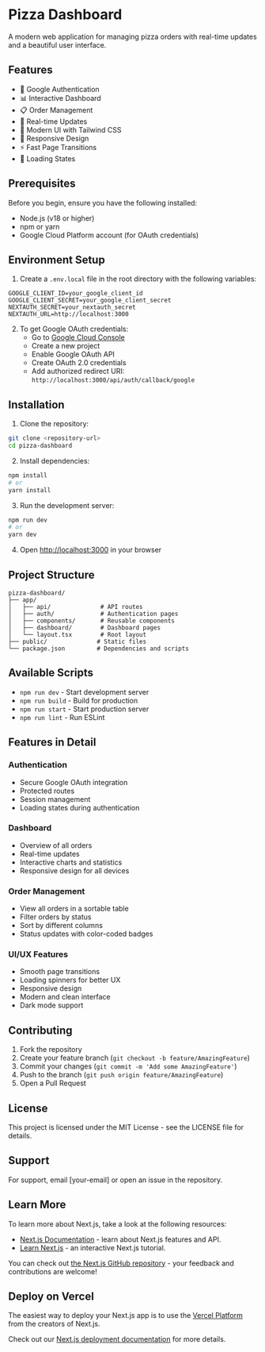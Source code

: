 # Pizza Dashboard

A modern web application for managing pizza orders with real-time updates and a beautiful user interface.

## Features

- 🔐 Google Authentication
- 📊 Interactive Dashboard
- 📋 Order Management
- 🔄 Real-time Updates
- 🎨 Modern UI with Tailwind CSS
- 📱 Responsive Design
- ⚡ Fast Page Transitions
- 🔄 Loading States

## Prerequisites

Before you begin, ensure you have the following installed:

- Node.js (v18 or higher)
- npm or yarn
- Google Cloud Platform account (for OAuth credentials)

## Environment Setup

1. Create a `.env.local` file in the root directory with the following variables:

```env
GOOGLE_CLIENT_ID=your_google_client_id
GOOGLE_CLIENT_SECRET=your_google_client_secret
NEXTAUTH_SECRET=your_nextauth_secret
NEXTAUTH_URL=http://localhost:3000
```

2. To get Google OAuth credentials:
   - Go to [Google Cloud Console](https://console.cloud.google.com)
   - Create a new project
   - Enable Google OAuth API
   - Create OAuth 2.0 credentials
   - Add authorized redirect URI: `http://localhost:3000/api/auth/callback/google`

## Installation

1. Clone the repository:

```bash
git clone <repository-url>
cd pizza-dashboard
```

2. Install dependencies:

```bash
npm install
# or
yarn install
```

3. Run the development server:

```bash
npm run dev
# or
yarn dev
```

4. Open [http://localhost:3000](http://localhost:3000) in your browser

## Project Structure

```
pizza-dashboard/
├── app/
│   ├── api/              # API routes
│   ├── auth/             # Authentication pages
│   ├── components/       # Reusable components
│   ├── dashboard/        # Dashboard pages
│   └── layout.tsx        # Root layout
├── public/              # Static files
└── package.json         # Dependencies and scripts
```

## Available Scripts

- `npm run dev` - Start development server
- `npm run build` - Build for production
- `npm run start` - Start production server
- `npm run lint` - Run ESLint

## Features in Detail

### Authentication

- Secure Google OAuth integration
- Protected routes
- Session management
- Loading states during authentication

### Dashboard

- Overview of all orders
- Real-time updates
- Interactive charts and statistics
- Responsive design for all devices

### Order Management

- View all orders in a sortable table
- Filter orders by status
- Sort by different columns
- Status updates with color-coded badges

### UI/UX Features

- Smooth page transitions
- Loading spinners for better UX
- Responsive design
- Modern and clean interface
- Dark mode support

## Contributing

1. Fork the repository
2. Create your feature branch (`git checkout -b feature/AmazingFeature`)
3. Commit your changes (`git commit -m 'Add some AmazingFeature'`)
4. Push to the branch (`git push origin feature/AmazingFeature`)
5. Open a Pull Request

## License

This project is licensed under the MIT License - see the LICENSE file for details.

## Support

For support, email [your-email] or open an issue in the repository.

## Learn More

To learn more about Next.js, take a look at the following resources:

- [Next.js Documentation](https://nextjs.org/docs) - learn about Next.js features and API.
- [Learn Next.js](https://nextjs.org/learn) - an interactive Next.js tutorial.

You can check out [the Next.js GitHub repository](https://github.com/vercel/next.js) - your feedback and contributions are welcome!

## Deploy on Vercel

The easiest way to deploy your Next.js app is to use the [Vercel Platform](https://vercel.com/new?utm_medium=default-template&filter=next.js&utm_source=create-next-app&utm_campaign=create-next-app-readme) from the creators of Next.js.

Check out our [Next.js deployment documentation](https://nextjs.org/docs/app/building-your-application/deploying) for more details.
